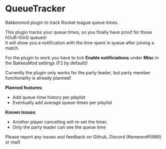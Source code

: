 # QueueTracker
Bakkesmod plugin to track Rocket league queue times.

This plugin tracks your queue times, so you finally have proof for those hOuR-lOnG queues!  
It will show you a notification with the time spent in queue after joining a match.

For the plugin to work you have to tick **Enable notificiations** under **Misc** in the BakkesMod settings (F2 by default)!

Currently the plugin only works for the party leader, but party member functionality is already planned!


**Planned features**:
- Add queue-time history per playlist
- Eventually add average queue-times per playlist

**Known Issues**:
- Another player cancelling will re-set the timer.
- Only the party leader can see the queue time


Please report any issues and feedback on Github, Discord (Kemeren#5968) or mail! 
